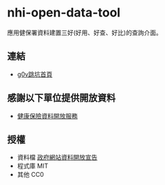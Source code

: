 # nhi-open-data-tool
應用健保署資料建置三好(好用、好查、好比)的查詢介面。

## 連結

- [g0v跳坑首頁](https://g0v.hackmd.io/7jJGJcf-RraLLwocmCB20A?view)


## 感謝以下單位提供開放資料

- [健康保險資料開放服務](https://data.nhi.gov.tw/)

## 授權

- 資料檔 [政府網站資料開放宣告](https://www.nhi.gov.tw/cp.aspx?n=100C901F5643A55E&topn=0B69A546F5DF84DC)
- 程式庫 MIT
- 其他 CC0
